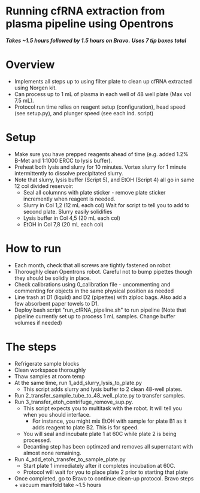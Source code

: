 # Running cfRNA extraction from plasma pipeline using Opentrons
***Takes ~1.5 hours followed by 1.5 hours on Bravo.***
***Uses 7 tip boxes total***

# Overview
* Implements all steps up to using filter plate to clean up cfRNA extracted using Norgen kit. 
* Can process up to 1 mL of plasma in each well of 48 well plate (Max vol 7.5 mL).
* Protocol run time relies on reagent setup (configuration), head speed (see setup.py), and plunger speed (see each ind. script)

# Setup
* Make sure you have prepped reagents ahead of time (e.g. added 1.2% B-Met and 1:1000 ERCC to lysis buffer).
* Preheat both lysis and slurry for 10 minutes. Vortex slurry for 1 minute intermittently to dissolve precipitated slurry.
* Note that slurry, lysis buffer (Script 5), and EtOH (Script 4) all go in same 12 col divided reservoir:
	* Seal all columnns with plate sticker - remove plate sticker incremently when reagent is needed.
	* Slurry in Col 1,2 (12 mL each col) Wait for script to tell you to add to second plate. Slurry easily solidifies
	* Lysis buffer in Col 4,5 (20 mL each col)
	* EtOH in Col 7,8 (20 mL each col)

# How to run
* Each month, check that all screws are tightly fastened on robot
* Thoroughly clean Opentrons robot. Careful not to bump pipettes though they should be solidly in place.
* Check calibrations using 0_calibration file - uncommenting and commenting for objects in the same physical position as needed
* Line trash at D1 (liquid) and D2 (pipettes) with ziploc bags. Also add a few absorbent paper towels to D1. 
* Deploy bash script "run_cfRNA_pipeline.sh" to run pipeline (Note that pipeline currently set up to process 1 mL samples. Change buffer volumes if needed)

# The steps
* Refrigerate sample blocks
* Clean workspace thoroughly
* Thaw samples at room temp
* At the same time, run 1_add_slurry_lysis_to_plate.py
	* This script adds slurry and lysis buffer to 2 clean 48-well plates. 
* Run 2_transfer_sample_tube_to_48_well_plate.py to transfer samples.
* Run 3_transfer_etoh_centrifuge_remove_sup.py.
	* This script expects you to multitask with the robot. It will tell you when you should interface.
		* For instance, you might mix EtOH with sample for plate B1 as it adds reagent to plate B2. This is for speed.
	* You will seal and incubate plate 1 at 60C while plate 2 is being processed.
	* Decanting step has been optimzed and removes all supernatant with almost none remaining.
* Run 4_add_etoh_transfer_to_sample_plate.py
	* Start plate 1 immediately after it completes incubation at 60C. 
	* Protocol will wait for you to place plate 2 prior to starting that plate
* Once completed, go to Bravo to continue clean-up protocol. Bravo steps + vacuum manifold take ~1.5 hours
